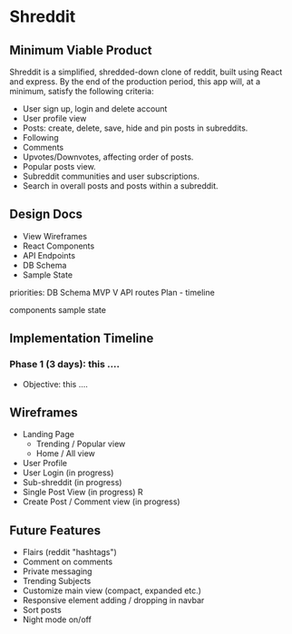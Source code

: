 # Shreddit

## Minimum Viable Product
Shreddit is a simplified, shredded-down clone of reddit, built using React and express. By the end of the production period, this app will, at a minimum, satisfy the following criteria:

* User sign up, login and delete account
* User profile view
* Posts: create, delete, save, hide and pin posts in subreddits.
* Following
* Comments
* Upvotes/Downvotes, affecting order of posts.
* Popular posts view.
* Subreddit communities and user subscriptions.
* Search in overall posts and posts within a subreddit.

## Design Docs
* View Wireframes
* React Components
* API Endpoints
* DB Schema
* Sample State

priorities:
  DB Schema
  MVP V
  API routes
  Plan - timeline

  components
  sample state

## Implementation Timeline
  ### Phase 1 (3 days): this ....
  * Objective: this ....

## Wireframes

* Landing Page  
  * Trending / Popular view
  * Home / All view
* User Profile
* User Login (in progress)
* Sub-shreddit (in progress)
* Single Post View (in progress) R
* Create Post / Comment view (in progress)

## Future Features
* Flairs (reddit "hashtags")
* Comment on comments
* Private messaging
* Trending Subjects
* Customize main view (compact, expanded etc.)
* Responsive element adding / dropping in navbar
* Sort posts
* Night mode on/off
